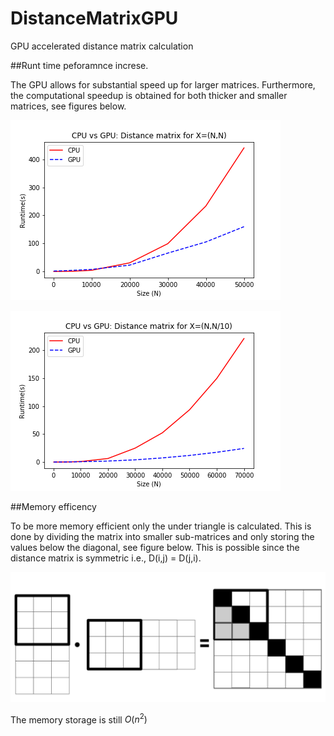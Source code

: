 # DistanceMatrixGPU
GPU accelerated distance matrix calculation

##Runt time peforamnce increse.

The GPU allows for substantial speed up for larger matrices. Furthermore, the computational speedup is obtained for both thicker and smaller matrices, see figures below.


![alt text](/images/GPUNN.png)

![alt text](/images/GPUNN10.png)


##Memory efficency

To be more memory efficient only the under triangle is calculated. This is done by dividing the matrix into smaller sub-matrices and only storing the values below the diagonal, see figure below. This is possible since the distance matrix is symmetric i.e., D(i,j) = D(j,i). 


![alt text](/images/subDot.png)

The memory storage is still $O(n^{2})$